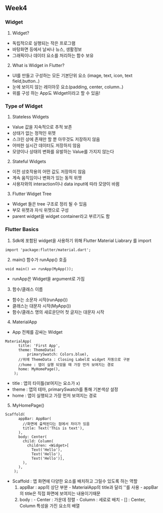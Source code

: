 ## Week4
### Widget
1) Widget?
  - 독립적으로 실행되는 작은 프로그램
  - 바탕화면 등에서 날씨나 뉴스, 생활정보
  - 그래픽이나 데이터 요소를 처리하는 함수 보유

2) What is Widget in Flutter?
  - UI를 만들고 구성하는 모든 기본단위 요소 (image, text, icon, text field,button..)
  - 눈에 보이지 않는 레이아웃 요소(padding, center, column..)
  - 위를 구성 하는 App도 Widget이라고 할 수 있음!

### Type of Widget
1) Stateless Widgets
  - Value 값을 지속적으로 추적 보존
  - 상태가 없는 정적인 위젯
  - 스크린 상에 존재만 할 뿐 아무것도 저장하지 않음
  - 어떠한 실시간 데이터도 저장하지 않음
  - 모양이나 상태의 변화를 유발하는 Value를 가지지 않는다
   
2) Stateful Widgets
  - 이전 상호작용의 어떤 값도 저장하지 않음
  - 계속 움직임이나 변화가 있는 동적 위젯
  - 사용자와의 interaction이나 data input에 따라 모양이 바뀜
    
3) Flutter Widget Tree
  - Widget 들은 tree 구조로 정리 될 수 있음
  - 부모 위젯과 자식 위젯으로 구성
  - parent widget을 widget container라고 부르기도 함

### Flutter Basics

1) Sdk에 포함된 widget을 사용하기 위해 Flutter Material Liabrary 를 import
```
import 'package:flutter/material.dart';
```

2) main() 함수가 runApp() 호출
```
void main() => runApp(MyApp());
```
  - runApp은 Widget을 argument로 가짐

3) 함수/클래스 이름
  - 함수는 소문자 시작(runApp())
  - 클래스는 대문자 시작(MyApp())
  - 함수/클래스 명의 새로운단어 첫 글자는 대문자 시작

4) MaterialApp
  - App 전체를 감싸는 Widget
```
MaterialApp(
      title: 'First App',
      theme: ThemeData(
          primarySwatch: Colors.blue),
      //위에 ThemeData : Closing Label로 widget 자동으로 구분
      //home : 앱이 실행 되었을 때 가장 먼저 보여지는 경로
      home: MyHomePage(),
    );
```
   - title : 앱의 타이틀(보여지는 요소가 x)
   - theme : 앱의 테마, primarySwatch를 통해 기본색상 설정
   - home : 앱이 실행되고 가장 먼저 보여지는 경로
    
5) MyHomePage()
```
Scaffold(
      appBar: AppBar(
        //화면에 출력된다는 점에서 차이가 있음
        title: Text('This is text'),
      ),
      body: Center(
        child: Column(
          children: <Widget>[
            Text('Hello'),
            Text('Hello'),
            Text('Hello')],
        ),
      ),
    );
```
  - Scaffold : 앱 화면에 다양한 요소를 배치하고 그릴수 있도록 하는 역할
      1) appBar : app의 상단 부분
        - MaterialApp의 title과 달리 ''를 사용
        - appBar의 title은 직접 화면에 보여지는 내용이기때문
      2) body :
        - Center : 가운데 정렬
        - Column : 세로로 배치
        - [] : Center, Column 특성을 가진 요소의 배열 

